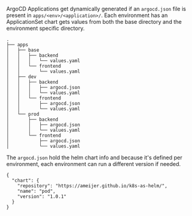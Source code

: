 
ArgoCD Applications get dynamically generated if an `argocd.json` file is present in `apps/<env>/<application>/`. Each environment has an ApplicationSet chart gets values from both the base directory and the environment specific directory. 

```
.
├── apps
│   ├── base
│   │   ├── backend
│   │   │   └── values.yaml
│   │   └── frontend
│   │       └── values.yaml
│   ├── dev
│   │   ├── backend
│   │   │   ├── argocd.json
│   │   │   └── values.yaml
│   │   └── frontend
│   │       ├── argocd.json
│   │       └── values.yaml
│   └── prod
│       ├── backend
│       │   ├── argocd.json
│       │   └── values.yaml
│       └── frontend
│           ├── argocd.json
│           └── values.yaml
```

The `argocd.json` hold the helm chart info and because it's defined per environment, each environment can run a different version if needed.

```
{
  "chart": {
    "repository": "https://ameijer.github.io/k8s-as-helm/",
    "name": "pod",
    "version": "1.0.1"
  }
}
```
